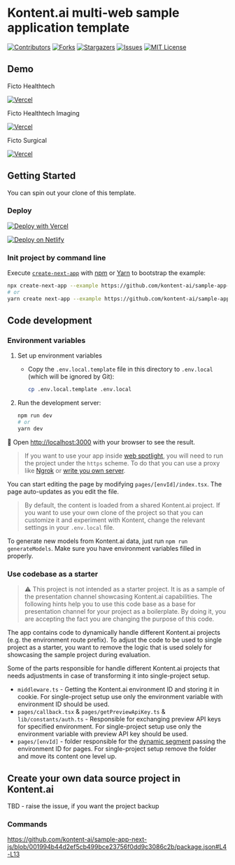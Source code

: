 # Kontent.ai multi-web sample application template

[![Contributors][contributors-shield]][contributors-url]
[![Forks][forks-shield]][forks-url]
[![Stargazers][stars-shield]][stars-url]
[![Issues][issues-shield]][issues-url]
[![MIT License][license-shield]][license-url]

## Demo

Ficto Healthtech

[![Vercel](https://therealsujitk-vercel-badge.vercel.app/?app=ficto-healthtech&style=for-the-badge&logo=false)](https://ficto-healthtech.vercel.app)

Ficto Healthtech Imaging

[![Vercel](https://therealsujitk-vercel-badge.vercel.app/?app=ficto-imaging&style=for-the-badge&logo=false)](https://ficto-imaging.vercel.app)

Ficto Surgical

[![Vercel](https://therealsujitk-vercel-badge.vercel.app/?app=ficto-surgical&style=for-the-badge&logo=false)](https://ficto-surgical.vercel.app)

## Getting Started

You can spin out your clone of this template.

### Deploy

[![Deploy with Vercel](https://vercel.com/button)](https://vercel.com/new/git/external?repository-url=https://github.com/kontent-ai/sample-app-next-js&project-name=kontent-sample-app&repository-name=kontent-sample-app-next-js&env=KONTENT_COLLECTION_CODENAME,NEXT_PUBLIC_KONTENT_ENVIRONMENT_ID,KONTENT_PREVIEW_API_KEY,NEXT_PUBLIC_OTHER_COLLECTIONS_DOMAINS&envDescription=Required%20to%20connect%20the%20app%20with%20Kontent&envLink=[https://github.com/kontent-ai/sample-app-next-js#environment-variables](https://github.com/kontent-ai/sample-app-next-js#environment-variables))

[![Deploy on Netlify](https://www.netlify.com/img/deploy/button.svg)](https://app.netlify.com/start/deploy?repository=https://github.com/kontent-ai/sample-app-next-js)

### Init project by command line

Execute [`create-next-app`](https://github.com/vercel/next.js/tree/canary/packages/create-next-app) with [npm](https://docs.npmjs.com/cli/init) or [Yarn](https://yarnpkg.com/lang/en/docs/cli/create/) to bootstrap the example:

```bash
npx create-next-app --example https://github.com/kontent-ai/sample-app-next-js sample-app-next-js
# or
yarn create next-app --example https://github.com/kontent-ai/sample-app-next-js sample-app-next-js
```

## Code development

### Environment variables

1. Set up environment variables
    * Copy the `.env.local.template` file in this directory to `.env.local` (which will be ignored by Git):

        ```sh
        cp .env.local.template .env.local
        ```

1. Run the development server:

    ```bash
    npm run dev
    # or
    yarn dev
    ```

🎉 Open [http://localhost:3000](http://localhost:3000) with your browser to see the result.
> If you want to use your app inside [web spotlight](https://kontent.ai/features/webspotlight/), you will need to run the project under the `https` scheme.
> To do that you can use a proxy like [Ngrok](https://ngrok.com/) or [write you own server](https://github.com/vercel/next.js/tree/canary/examples/custom-server).

You can start editing the page by modifying `pages/[envId]/index.tsx`. The page auto-updates as you edit the file.

> By default, the content is loaded from a shared Kontent.ai project.
> If you want to use your own clone of the project so that you can customize it and experiment with Kontent, change the relevant settings in your `.env.local` file.

To generate new models from Kontent.ai data, just run `npm run generateModels`. Make sure you have environment variables filled in properly.

### Use codebase as a starter

> ⚠ This project is not intended as a starter project. It is as a sample of the presentation channel showcasing Kontent.ai capabilities. The following hints help you to use this code base as a base for presentation channel for your project as a boilerplate. By doing it, you are accepting the fact you are changing the purpose of this code.

The app contains code to dynamically handle different Kontent.ai projects (e.g. the environment route prefix). To adjust the code to be used to single project as a starter, you want to remove the logic that is used solely for showcasing the sample project during evaluation.

Some of the parts responsible for handle different Kontent.ai projects that needs adjustments in case of transforming it into single-project setup.

* `middleware.ts` - Getting the Kontent.ai environment ID and storing it in cookie. For single-project setup use only the environment variable with environment ID should be used.
* `pages/callback.tsx` & `pages/getPreviewApiKey.ts` & `lib/constants/auth.ts` - Responsible for exchanging preview API keys for specified environment. For single-project setup use only the environment variable with preview API key should be used.
* `pages/[envId]` - folder responsible for the [dynamic segment](https://nextjs.org/docs/pages/building-your-application/routing/dynamic-routes) passing the environment ID for pages. For single-project setup remove the folder and move its content one level up.

## Create your own data source project in Kontent.ai

TBD - raise the issue, if you want the project backup

### Commands

https://github.com/kontent-ai/sample-app-next-js/blob/001994b44d2ef5cb499bce23756f0dd9c3086c2b/package.json#L4-L13

[contributors-shield]: https://img.shields.io/github/contributors/kontent-ai/sample-app-next-js.svg?style=for-the-badge
[contributors-url]: https://github.com/kontent-ai/sample-app-next-js/graphs/contributors
[forks-shield]: https://img.shields.io/github/forks/kontent-ai/sample-app-next-js.svg?style=for-the-badge
[forks-url]: https://github.com/kontent-ai/sample-app-next-js/network/members
[stars-shield]: https://img.shields.io/github/stars/kontent-ai/sample-app-next-js.svg?style=for-the-badge
[stars-url]: https://github.com/kontent-ai/sample-app-next-js/stargazers
[issues-shield]: https://img.shields.io/github/issues/kontent-ai/sample-app-next-js.svg?style=for-the-badge
[issues-url]:https://github.com/kontent-ai/sample-app-next-js/issues
[license-shield]: https://img.shields.io/github/license/kontent-ai/sample-app-next-js.svg?style=for-the-badge
[license-url]:https://github.com/kontent-ai/sample-app-next-js/blob/master/LICENSE.md
[discord-shield]: https://img.shields.io/discord/821885171984891914?color=%237289DA&label=Kontent.ai%20Discord&logo=discord&style=for-the-badge
[discord-url]: https://discord.com/invite/SKCxwPtevJ
